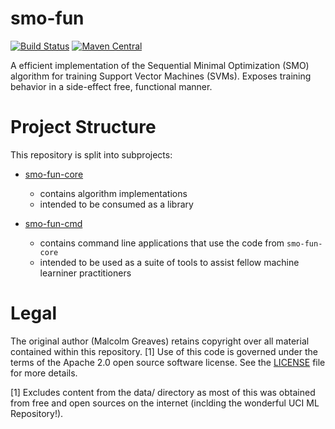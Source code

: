 # smo-fun
[![Build Status](https://travis-ci.org/malcolmgreaves/smo-fun.svg?branch=master)](https://travis-ci.org/malcolmgreaves/smo-fun) [![Maven Central](https://maven-badges.herokuapp.com/maven-central/io.malcolmgreaves/smo-fun-core_2.11/badge.svg?style=plastic)](https://maven-badges.herokuapp.com/maven-central/io.malcolmgreaves/smo-fun-core_2.11)

A efficient implementation of the Sequential Minimal Optimization (SMO) algorithm for training Support Vector Machines (SVMs). Exposes training behavior in a side-effect free, functional manner.

# Project Structure

This repository is split into subprojects:

* [smo-fun-core](https://github.com/malcolmgreaves/smo-fun/tree/master/smo-fun-core)
  * contains algorithm implementations
  * intended to be consumed as a library
  
* [smo-fun-cmd](https://github.com/malcolmgreaves/smo-fun/tree/master/smo-fun-cmd)
  * contains command line applications that use the code from `smo-fun-core`
  * intended to be used as a suite of tools to assist fellow machine learniner practitioners

# Legal

The original author (Malcolm Greaves) retains copyright over all material contained within this repository. [1] Use of this code is governed under the terms of the Apache 2.0 open source software license. See the [LICENSE](./LICENSE) file for more details.



[1] Excludes content from the data/ directory as most of this was obtained from free and open sources on the internet (inclding the wonderful UCI ML Repository!). 
